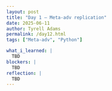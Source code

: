 ```yaml
---
layout: post
title: "Day 1 – Meta-adv replication"
date: 2025-06-11
author: Tyrell Adams
permalink: /day12.html
tags: ["Meta-adv", "Python"]

what_i_learned: |
  TBD
blockers: |
  TBD
reflection: |
  TBD
---
```

